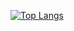 [![Top Langs](https://github-readme-stats.vercel.app/api/top-langs/?username=ogikei&layout=compact)](https://github.com/ogikei)

<!--
[![ github stats](https://github-readme-stats.vercel.app/api?username=ogikei)](https://github.com/ogikei)
-->

<!--
<a href="https://github.com/ryo-ma/github-profile-trophy">
  <img align="left" src="https://github-profile-trophy.vercel.app/?username=ogikei&count_private=true&show_icons=true&show_owner=true&title_color=ffffff&text_color=ffffff&icon_color=ffffff&hide_border=true&bg_color=120,FFBEBB,43ABF6&langs_count=10" alt="ogikei Stats" />
</a>

<a href="https://github.com/anuraghazra/github-readme-stats">
  <img align="left" src="https://github-readme-stats.vercel.app/api?username=ogikei&count_private=true&show_icons=true&show_owner=true&title_color=ffffff&text_color=ffffff&icon_color=ffffff&hide_border=true&bg_color=120,FFBEBB,43ABF6" alt="ogikei Stats" />
</a>

<a href="https://github.com/anuraghazra/github-readme-stats">
  <img align="left" src="https://github-readme-stats.vercel.app/api/top-langs/?username=ogikei&count_private=true&show_icons=true&show_owner=true&title_color=ffffff&text_color=ffffff&icon_color=ffffff&hide_border=true&bg_color=120,FFBEBB,43ABF6&langs_count=10" alt="ogikei Stats" />
</a>
-->

<!--
[![trophy](https://github-profile-trophy.vercel.app/?username=ogikei)](https://github.com/ryo-ma/github-profile-trophy)
-->

<!--
[![ogikei's github stats](https://github-readme-stats.vercel.app/api?username=ogikei&count_private=true&show_icons=true&show_owner=true)](https://github.com/ogikei)
-->

<!--
[![ReadMe Card](https://github-readme-stats.vercel.app/api/pin/?username=ogikei&repo=xxxxx&theme=radical)](https://github.com/ogikei/xxxx)
-->

<!--
[![Top Langs](https://github-readme-stats.vercel.app/api/top-langs/?username=ogikei)](https://github.com/anuraghazra/github-readme-stats)
-->

<!--
**ogikei/ogikei** is a ✨ _special_ ✨ repository because its `README.md` (this file) appears on your GitHub profile.

Here are some ideas to get you started:

- 🔭 I’m currently working on ...
- 🌱 I’m currently learning ...
- 👯 I’m looking to collaborate on ...
- 🤔 I’m looking for help with ...
- 💬 Ask me about ...
- 📫 How to reach me: ...
- 😄 Pronouns: ...
- ⚡ Fun fact: ...
-->

